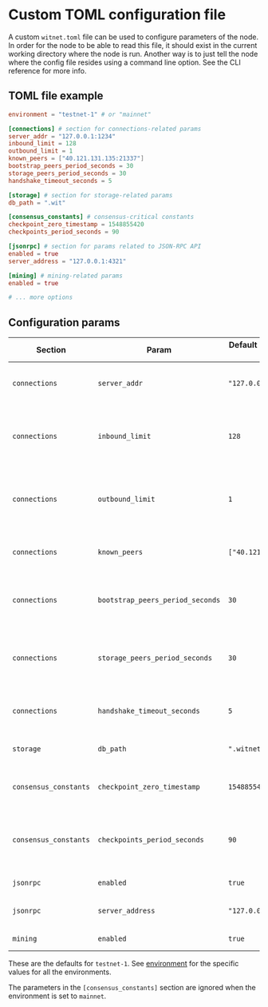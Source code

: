 # Custom TOML configuration file

A custom `witnet.toml` file can be used to configure parameters of the node. In order for the node to be able to read this file, it should exist in the current working directory where the node is run. Another way is to just tell the node where the config file resides using a command line option. See the CLI reference for more info.

## TOML file example

``` toml
environment = "testnet-1" # or "mainnet"

[connections] # section for connections-related params
server_addr = "127.0.0.1:1234"
inbound_limit = 128
outbound_limit = 1
known_peers = ["40.121.131.135:21337"]
bootstrap_peers_period_seconds = 30
storage_peers_period_seconds = 30
handshake_timeout_seconds = 5

[storage] # section for storage-related params
db_path = ".wit"

[consensus_constants] # consensus-critical constants
checkpoint_zero_timestamp = 1548855420
checkpoints_period_seconds = 90

[jsonrpc] # section for params related to JSON-RPC API
enabled = true
server_address = "127.0.0.1:4321"

[mining] # mining-related params
enabled = true

# ... more options
```

## Configuration params

| Section               | Param                            | Default Value in testnet-1 | Description                                                         |
|-----------------------|----------------------------------|----------------------------|---------------------------------------------------------------------|
| `connections`         | `server_addr`                    | `"127.0.0.1:21337"`        | Server socket address to which it should bind to                    |
| `connections`         | `inbound_limit`                  | `128`                      | Maximum number of concurrent connections the server should accept   |
| `connections`         | `outbound_limit`                 | `1`                        | Maximum number of opened connections to other peers this node has   |
| `connections`         | `known_peers`                    | `["40.121.131.135:21337"]` | Other peer addresses this node knows about at start                 |
| `connections`         | `bootstrap_peers_period_seconds` | `30`                       | Period of the outbound peer bootstrapping process (in seconds)      |
| `connections`         | `storage_peers_period_seconds`   | `30`                       | Period of the known peers backup into storage process (in seconds)  |
| `connections`         | `handshake_timeout_seconds`      | `5`                        | Timeout for the handshake process (in seconds)                      |
| `storage`             | `db_path`                        | `".witnet-rust-testnet-1"` | Directory containing the database files                             |
| `consensus_constants` | `checkpoint_zero_timestamp`      | `1548855420`               | Timestamp at checkpoint 0 (the start of epoch 0)                    |
| `consensus_constants` | `checkpoints_period_seconds`     | `90`                       | Seconds between the start of an epoch and the start of the next one |
| `jsonrpc`             | `enabled`                        | `true`                     | Enable JSON-RPC server                                              |
| `jsonrpc`             | `server_address`                 | `"127.0.0.1:21338"`        | JSON-RPC server socket address                                      |
| `mining`              | `enabled`                        | `true`                     | Enable MiningManager                                                |

These are the defaults for `testnet-1`.
See [environment][environment] for the specific values for all the environments.

The parameters in the `[consensus_constants]` section are ignored when the
environment is set to `mainnet`.

[environment]: environment.md
